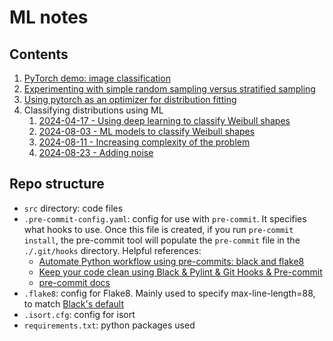# ML notes

## Contents 
1. [PyTorch demo: image classification](https://github.com/nayefahmad/ml-notes/blob/main/src/pytorch-demo.ipynb)
2. [Experimenting with simple random sampling versus stratified sampling](https://github.com/nayefahmad/ml-notes/blob/main/src/simple-random-and-stratified-sampling.ipynb)
3. [Using pytorch as an optimizer for distribution fitting](https://github.com/nayefahmad/ml-notes/blob/main/2023-05-02-pytorch-distribution-fitting.ipynb)
4. Classifying distributions using ML
    1. [2024-04-17 - Using deep learning to classify Weibull shapes](https://github.com/nayefahmad/ml-notes/blob/main/2023-04-17-nn-classifier-for-weibull-shape.ipynb)
    2. [2024-08-03 - ML models to classify Weibull shapes](https://www.kaggle.com/code/nayefahmad/2023-08-03-pattern-classifier)
    3. [2024-08-11 - Increasing complexity of the problem](https://www.kaggle.com/code/nayefahmad/2023-08-11-reliability-pattern-classifier)
    4. [2024-08-23 - Adding noise](https://www.kaggle.com/code/nayefahmad/2023-08-23-reliability-pattern-classifier)

## Repo structure 

- `src` directory: code files 
- `.pre-commit-config.yaml`: config for use with `pre-commit`. It specifies what hooks to use. 
  Once this file is created, if you run `pre-commit install`, the pre-commit tool will populate the 
  `pre-commit` file in the `./.git/hooks` directory. Helpful references: 
    - [Automate Python workflow using pre-commits: black and flake8](https://ljvmiranda921.github.io/notebook/2018/06/21/precommits-using-black-and-flake8/)
    - [Keep your code clean using Black & Pylint & Git Hooks & Pre-commit](https://towardsdatascience.com/keep-your-code-clean-using-black-pylint-git-hooks-pre-commit-baf6991f7376)
    - [pre-commit docs](https://pre-commit.com/#)
- `.flake8`: config for Flake8. Mainly used to specify max-line-length=88, to match [Black's default](https://black.readthedocs.io/en/stable/the_black_code_style/current_style.html)
- `.isort.cfg`: config for isort 
- `requirements.txt`: python packages used 



